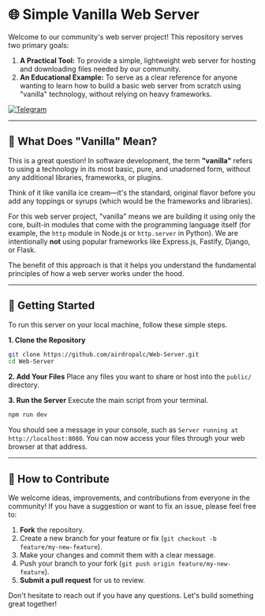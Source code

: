 # 🌐 Simple Vanilla Web Server

Welcome to our community's web server project! This repository serves two primary goals:

1.  **A Practical Tool:** To provide a simple, lightweight web server for hosting and downloading files needed by our community.
2.  **An Educational Example:** To serve as a clear reference for anyone wanting to learn how to build a basic web server from scratch using "vanilla" technology, without relying on heavy frameworks.

 [![Telegram](https://img.shields.io/badge/Community-Airdrop_ALC-26A5E4?style=for-the-badge&logo=telegram)](https://t.me/airdropalc/2779)


---

## 🍦 What Does "Vanilla" Mean?

This is a great question! In software development, the term **"vanilla"** refers to using a technology in its most basic, pure, and unadorned form, without any additional libraries, frameworks, or plugins.

Think of it like vanilla ice cream—it's the standard, original flavor before you add any toppings or syrups (which would be the frameworks and libraries).

For this web server project, "vanilla" means we are building it using only the core, built-in modules that come with the programming language itself (for example, the `http` module in Node.js or `http.server` in Python). We are intentionally **not** using popular frameworks like Express.js, Fastify, Django, or Flask.

The benefit of this approach is that it helps you understand the fundamental principles of how a web server works under the hood.

---

## 🚀 Getting Started

To run this server on your local machine, follow these simple steps.

**1. Clone the Repository**
```bash
git clone https://github.com/airdropalc/Web-Server.git
cd Web-Server
```

**2. Add Your Files**
Place any files you want to share or host into the `public/` directory.

**3. Run the Server**
Execute the main script from your terminal.
```bash
npm run dev
```
You should see a message in your console, such as `Server running at http://localhost:8080`. You can now access your files through your web browser at that address.

---

## 🤝 How to Contribute

We welcome ideas, improvements, and contributions from everyone in the community! If you have a suggestion or want to fix an issue, please feel free to:

1.  **Fork** the repository.
2.  Create a new branch for your feature or fix (`git checkout -b feature/my-new-feature`).
3.  Make your changes and commit them with a clear message.
4.  Push your branch to your fork (`git push origin feature/my-new-feature`).
5.  **Submit a pull request** for us to review.

Don't hesitate to reach out if you have any questions. Let's build something great together!
